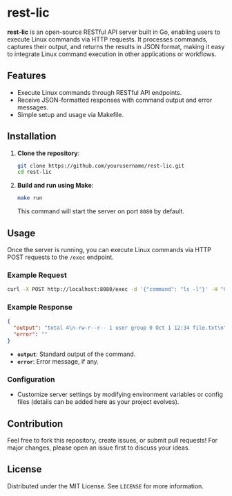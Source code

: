 # rest-lic

**rest-lic** is an open-source RESTful API server built in Go, enabling users to execute Linux commands via HTTP requests. It processes commands, captures their output, and returns the results in JSON format, making it easy to integrate Linux command execution in other applications or workflows.

## Features

- Execute Linux commands through RESTful API endpoints.
- Receive JSON-formatted responses with command output and error messages.
- Simple setup and usage via Makefile.

## Installation

1. **Clone the repository**:
   ```bash
   git clone https://github.com/yourusername/rest-lic.git
   cd rest-lic
   ```

2. **Build and run using Make**:
   ```bash
   make run
   ```

   This command will start the server on port `8080` by default.

## Usage

Once the server is running, you can execute Linux commands via HTTP POST requests to the `/exec` endpoint.

### Example Request

```bash
curl -X POST http://localhost:8080/exec -d '{"command": "ls -l"}' -H "Content-Type: application/json"
```

### Example Response

```json
{
  "output": "total 4\n-rw-r--r-- 1 user group 0 Oct 1 12:34 file.txt\n",
  "error": ""
}
```

- **`output`**: Standard output of the command.
- **`error`**: Error message, if any.

### Configuration

- Customize server settings by modifying environment variables or config files (details can be added here as your project evolves).

## Contribution

Feel free to fork this repository, create issues, or submit pull requests! For major changes, please open an issue first to discuss your ideas.

## License

Distributed under the MIT License. See `LICENSE` for more information.

